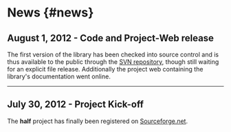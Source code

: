 News														{#news}
====

August 1, 2012 - Code and Project-Web release
---------------------------------------------

The first version of the library has been checked into source control and is thus available to the public through the [SVN repository](http://sourceforge.net/p/half/code/), though still waiting for an explicit file release. Additionally the project web containing the library's documentation went online.

--------------------------------------------------------------------------------


July 30, 2012 - Project Kick-off
--------------------------------

The **half** project has finally been registered on [Sourceforge.net](http://sourceforge.net/projects/half/).
